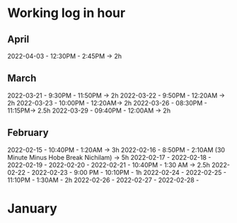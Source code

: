 # Working log in hour

## April
2022-04-03 - 12:30PM - 2:45PM -> 2h


## March
2022-03-21 - 9:30PM -  11:50PM -> 2h
2022-03-22 - 9:50PM -  12:20AM -> 2h
2022-03-23 - 10:00PM -   12:20AM-> 2h
2022-03-26 - 08:30PM -   11:15PM-> 2.5h
2022-03-29 - 09:40PM -   12:00AM -> 2h


## February
2022-02-15 - 10:40PM - 1:20AM -> 3h
2022-02-16 - 8:50PM - 2:10AM (30 Minute Minus Hobe Break Nichilam) -> 5h
2022-02-17 - 
2022-02-18 - 
2022-02-19 - 
2022-02-20 - 
2022-02-21 - 10:40PM - 1:30 AM -> 2.5h
2022-02-22 - 
2022-02-23 - 9:00 PM - 10:10PM - 1h
2022-02-24 - 
2022-02-25 - 11:10PM - 1:30AM - 2h
2022-02-26 - 
2022-02-27 - 
2022-02-28 - 

# January
